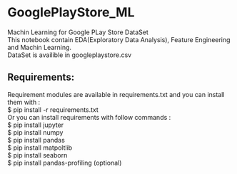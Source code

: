 # GooglePlayStore_ML
Machin Learning for Google PLay Store DataSet</br>
This notebook contain EDA(Exploratory Data Analysis), Feature Engineering and Machin Learning.</br>
DataSet is availible in googleplaystore.csv</br>
## Requirements:
Requirement modules are available in requirements.txt and you can install them with :</br>
$ pip install -r requirements.txt </br>
Or you can install requirements with follow commands :</br>
$ pip install jupyter</br>
$ pip install numpy</br>
$ pip install pandas</br>
$ pip install matpoltlib</br>
$ pip install seaborn</br>
$ pip install pandas-profiling (optional)</br>
